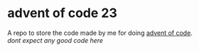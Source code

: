 # advent of code 23

A repo to store the code made by me for doing [advent of code](https://adventofcode.com/2023). <br>
*dont expect any good code here*

